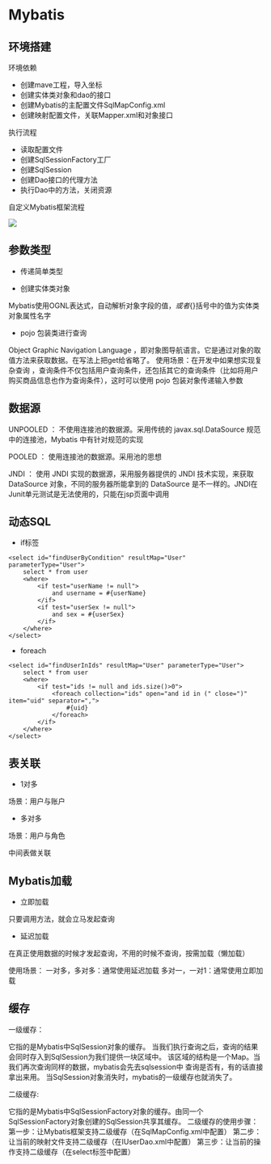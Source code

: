 # Mybatis

## 环境搭建

环境依赖
- 创建mave工程，导入坐标
- 创建实体类对象和dao的接口
- 创建Mybatis的主配置文件SqlMapConfig.xml
- 创建映射配置文件，关联Mapper.xml和对象接口

执行流程
- 读取配置文件
- 创建SqlSessionFactory工厂
- 创建SqlSession
- 创建Dao接口的代理方法
- 执行Dao中的方法，关闭资源

自定义Mybatis框架流程

![](https://img-blog.csdnimg.cn/20200127102223857.png?x-oss-process=image/watermark,type_ZmFuZ3poZW5naGVpdGk,shadow_10,text_aHR0cHM6Ly9ibG9nLmNzZG4ubmV0L2ExMDkyODgyNTgw,size_16,color_FFFFFF,t_70#pic_center)



## 参数类型

- 传递简单类型


- 创建实体类对象

Mybatis使用OGNL表达式，自动解析对象字段的值，${}或者${}括号中的值为实体类对象属性名字

- pojo 包装类进行查询

Object Graphic Navigation Language ，即对象图导航语言。它是通过对象的取值方法来获取数据。在写法上把get给省略了。
使用场景：在开发中如果想实现复杂查询 ，查询条件不仅包括用户查询条件，还包括其它的查询条件（比如将用户购买商品信息也作为查询条件），这时可以使用 pojo 包装对象传递输入参数



## 数据源

UNPOOLED ： 不使用连接池的数据源。采用传统的 javax.sql.DataSource 规范中的连接池，Mybatis 中有针对规范的实现

POOLED ： 使用连接池的数据源。采用池的思想

JNDI ： 使用 JNDI 实现的数据源，采用服务器提供的 JNDI 技术实现，来获取 DataSource 对象，不同的服务器所能拿到的 DataSource 是不一样的。JNDI在Junit单元测试是无法使用的，只能在jsp页面中调用


## 动态SQL

- if标签

```
<select id="findUserByCondition" resultMap="User" parameterType="User">
    select * from user
    <where>
        <if test="userName != null">
            and username = #{userName}
        </if>
        <if test="userSex != null">
            and sex = #{userSex}
        </if>
    </where>
</select>
```

- foreach

```
<select id="findUserInIds" resultMap="User" parameterType="User">
    select * from user
    <where>
        <if test="ids != null and ids.size()>0">
            <foreach collection="ids" open="and id in (" close=")" item="uid" separator=",">
                #{uid}
            </foreach>
        </if>
    </where>
</select>
```

## 表关联

- 1对多

场景：用户与账户

- 多对多

场景：用户与角色

中间表做关联



## Mybatis加载

- 立即加载

只要调用方法，就会立马发起查询

- 延迟加载

在真正使用数据的时候才发起查询，不用的时候不查询，按需加载（懒加载）

使用场景：
一对多，多对多：通常使用延迟加载
多对一，一对1：通常使用立即加载


## 缓存

一级缓存：

它指的是Mybatis中SqlSession对象的缓存。
当我们执行查询之后，查询的结果会同时存入到SqlSession为我们提供一块区域中。
该区域的结构是一个Map。当我们再次查询同样的数据，mybatis会先去sqlsession中
查询是否有，有的话直接拿出来用。
当SqlSession对象消失时，mybatis的一级缓存也就消失了。
		
二级缓存:

它指的是Mybatis中SqlSessionFactory对象的缓存。由同一个SqlSessionFactory对象创建的SqlSession共享其缓存。
二级缓存的使用步骤：
    第一步：让Mybatis框架支持二级缓存（在SqlMapConfig.xml中配置）
    第二步：让当前的映射文件支持二级缓存（在IUserDao.xml中配置）
    第三步：让当前的操作支持二级缓存（在select标签中配置）